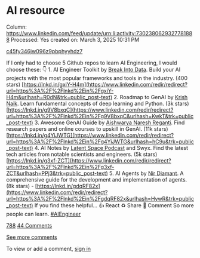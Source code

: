 # AI resource

Column: https://www.linkedin.com/feed/update/urn:li:activity:7302380629327781888
Processed: Yes
created on: March 3, 2025 10:31 PM

[c45fy346jw096z9pbphyyhdz7](AI%20resource%201ac45e69b16a811ca17aed9d3c7b9586/c45fy346jw096z9pbphyyhdz7)

If I only had to choose 5 Github repos to learn AI Engineering, I would choose these: 👇 1. AI Engineer Toolkit by [Break Into Data](https://www.linkedin.com/company/break-into-data?trk=public_post-text). Build your AI projects with the most popular frameworks and tools in the industry. (400 stars) [https://lnkd.in/gxiY-H4m](https://www.linkedin.com/redir/redirect?url=https%3A%2F%2Flnkd%2Ein%2FgxiY-H4m&urlhash=R0dN&trk=public_post-text) 2. Roadmap to GenAI by [Krish Naik](https://in.linkedin.com/in/naikkrish?trk=public_post-text). Learn fundamental concepts of deep learning and Python. (3k stars) [https://lnkd.in/g9V8bxqC](https://www.linkedin.com/redir/redirect?url=https%3A%2F%2Flnkd%2Ein%2Fg9V8bxqC&urlhash=KwkT&trk=public_post-text) 3. Awesome GenAI Guide by [Aishwarya Naresh Reganti](https://www.linkedin.com/in/areganti?trk=public_post-text). Find research papers and online courses to upskill in GenAI. (11k stars) [https://lnkd.in/g4YiJWTG](https://www.linkedin.com/redir/redirect?url=https%3A%2F%2Flnkd%2Ein%2Fg4YiJWTG&urlhash=hC9u&trk=public_post-text) 4. AI Notes by [Latent Space Podcast](https://www.linkedin.com/company/latent-space-podcast?trk=public_post-text) and Swyx. Find the latest tech articles from notable scientists and engineers. (5k stars) [https://lnkd.in/g3xf-ZCT](https://www.linkedin.com/redir/redirect?url=https%3A%2F%2Flnkd%2Ein%2Fg3xf-ZCT&urlhash=PPj3&trk=public_post-text) 5. AI Agents by [Nir Diamant](https://www.linkedin.com/in/nir-diamant-ai?trk=public_post-text). A comprehensive guide for the development and implementation of agents. (8k stars) - [https://lnkd.in/gdqRF82x](https://www.linkedin.com/redir/redirect?url=https%3A%2F%2Flnkd%2Ein%2FgdqRF82x&urlhash=HywR&trk=public_post-text) If you find these helpful... 👍 React ♻️ Share 💬 Comment So more people can learn. [#AIEngineer](https://www.linkedin.com/signup/cold-join?session_redirect=https%3A%2F%2Fwww.linkedin.com%2Ffeed%2Fhashtag%2Faiengineer&trk=public_post-text)

[788](https://www.linkedin.com/signup/cold-join?session_redirect=https%3A%2F%2Fwww%2Elinkedin%2Ecom%2Fposts%2Fmeri-nova_aiengineer-activity-7302380629327781888-0yRT&trk=public_post_social-actions-reactions)   [44 Comments](https://www.linkedin.com/signup/cold-join?session_redirect=https%3A%2F%2Fwww%2Elinkedin%2Ecom%2Fposts%2Fmeri-nova_aiengineer-activity-7302380629327781888-0yRT&trk=public_post_social-actions-comments)

[See more comments](https://www.linkedin.com/signup/cold-join?session_redirect=https%3A%2F%2Fwww%2Elinkedin%2Ecom%2Fposts%2Fmeri-nova_aiengineer-activity-7302380629327781888-0yRT&trk=public_post_see-more-comments)

To view or add a comment, [sign in](https://www.linkedin.com/signup/cold-join?session_redirect=https%3A%2F%2Fwww%2Elinkedin%2Ecom%2Fposts%2Fmeri-nova_aiengineer-activity-7302380629327781888-0yRT&trk=public_post_feed-cta-banner-cta)